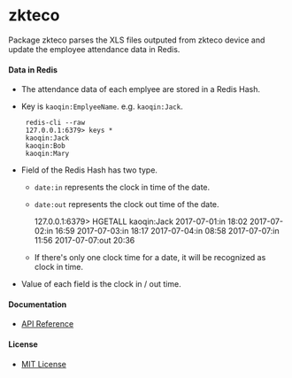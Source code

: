 # zkteco

Package zkteco parses the XLS files outputed from zkteco device and update the employee attendance data in Redis.

#### Data in Redis
* The attendance data of each emplyee are stored in a Redis Hash.
* Key is `kaoqin:EmplyeeName`. e.g. `kaoqin:Jack`.

       redis-cli --raw
       127.0.0.1:6379> keys *
       kaoqin:Jack
       kaoqin:Bob
       kaoqin:Mary 

* Field of the Redis Hash has two type.
  * `date:in` represents the clock in time of the date.
  * `date:out` represents the clock out time of the date. 

       127.0.0.1:6379> HGETALL kaoqin:Jack
       2017-07-01:in
       18:02
       2017-07-02:in
       16:59
       2017-07-03:in
       18:17
       2017-07-04:in
       08:58
       2017-07-07:in
       11:56
       2017-07-07:out
       20:36

  * If there's only one clock time for a date, it will be recognized as clock in time.

* Value of each field is the clock in / out time.

#### Documentation
* [API Reference](http://godoc.org/github.com/northbright/zkteco)

#### License
* [MIT License](LICENSE)
